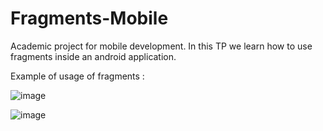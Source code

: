 # Fragments-Mobile

Academic project for mobile development.
In this TP we learn how to use fragments inside an android application.

Example of usage of fragments :

![image](https://github.com/omarjabloun-hub/Fragments-Mobile/assets/73075992/0b060c7e-88ca-4a92-81d1-023bd96fe5cd)

![image](https://github.com/omarjabloun-hub/Fragments-Mobile/assets/73075992/56bffd01-c791-4085-bafc-d8dde081c823)


